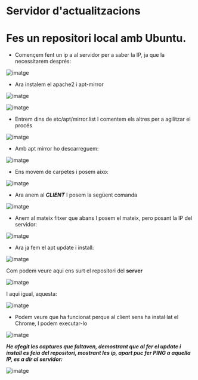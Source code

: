 # Servidor d'actualitzacions
# Fes un repositori local amb Ubuntu.
- Començem fent un ip a al servidor per a saber la IP, ja que la necessitarem després:

![imatge](https://github.com/JoelIgle/m1/assets/114901284/39f22d74-03d3-41c7-b7c5-172859fa718d)

- Ara instalem el apache2 i apt-mirror

![imatge](https://github.com/JoelIgle/m1/assets/114901284/b7e37e23-4913-463d-9af8-b55f230262ec)

![imatge](https://github.com/JoelIgle/m1/assets/114901284/c93e7d33-45c4-4188-ae1f-30b4c3c3b509)

- Entrem dins de etc/apt/mirror.list I comentem els altres per a agilitzar el procés

![imatge](https://github.com/JoelIgle/m1/assets/114901284/3dd718a6-0a16-42b7-b0ba-4f5424fe9e0f)

- Amb apt mirror ho descarreguem:

![imatge](https://github.com/JoelIgle/m1/assets/114901284/a5e353b1-b7ba-476a-8b81-8ea61da38c1c)

- Ens movem de carpetes i posem aixo:

![imatge](https://github.com/JoelIgle/m1/assets/114901284/95494ed4-5fcb-4567-a87d-6ed7921fb773)

- Ara anem al ***CLIENT*** I posem la següent comanda

![imatge](https://github.com/JoelIgle/m1/assets/114901284/5a00e2de-418d-4724-83bf-109b694712f7)

- Anem al mateix fitxer que abans I posem el mateix, pero posant la IP del servidor:

![imatge](https://github.com/JoelIgle/m1/assets/114901284/b71a6081-b5d2-4fc6-9732-91ccac9fb7c2)

- Ara ja fem el apt update i install:

![imatge](https://github.com/JoelIgle/m1/assets/114901284/3f25e698-48d3-4e96-b22b-d8fa8b01ed84)

Com podem veure aqui ens surt el repositori del **server** 

![imatge](https://github.com/JoelIgle/m1/assets/114901284/a169ed4f-f5e8-40e4-9b06-cfc7511d8688)

I aqui igual, aquesta:

![imatge](https://github.com/JoelIgle/m1/assets/114901284/a50920e1-5603-4b36-bdbf-bad8d99edcaa)

- Podem veure que ha funcionat perque al client sens ha instal·lat el Chrome, I podem executar-lo

![imatge](https://github.com/JoelIgle/m1/assets/114901284/b4f11eda-4b67-4505-851b-f2a9c82ff3ce)

***He afegit les captures que faltaven, demostrant que al fer el update i install es feia del repositori, mostrant les ip, apart puc fer PING a aquella IP, es a dir al servidor:***

![imatge](https://github.com/JoelIgle/m1/assets/114901284/bf9fbd50-62f6-4009-aab0-4fdf8f95433d)

